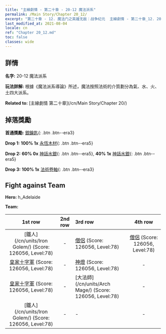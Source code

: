 ```yaml
---
title: "主線劇情 - 第二十章 - 20-12 魔法派系"
permalink: /Main Story/Chapter 20_12/
excerpt: "第二十章 - 12. 魔法门之英雄无敌：战争纪元  主線劇情 - 第二十章_12. 20-12 魔法派系"
last_modified_at: 2021-08-04
locale: cn
ref: "Chapter 20_12.md"
toc: false
classes: wide
---
```


## 詳情

 **名字:** 20-12 魔法派系

 **玩法詳解:** 根據《魔法派系導論》所述，魔法按照法術的介質劃分為氣、水、火、土四大派系。

 **Related to:** [主線劇情 第二十章](/cn/Main Story/Chapter 20/)

## 掉落獎勵

 **首通獎勵:** [銀鑰匙](/cn/Items/con_693/){: .btn .btn--era3}

 **Drop 1:** **100% 1x** [永恆木材](/cn/Items/mat_69/){: .btn .btn--era5}

 **Drop 2:** **60% 0x** [神話水銀](/cn/Items/mat_63/){: .btn .btn--era5}, **40% 1x** [神話水銀](/cn/Items/mat_63/){: .btn .btn--era5}

 **Drop 3:** **100% 1x** [法術卷軸](/cn/Items/con_694/){: .btn .btn--era3}


## Fight against Team
 **Hero:** h_Adelaide

 **Team:**


  | 1st row | 2nd row | 3rd row | 4th row |
  |:----:|:----:|:----|:----:|
  | [鐵人](/cn/units/Iron Golem/) (Score: 126056, Level:78)  | - | [僧侶](/cn/units/Monk/) (Score: 126056, Level:78)  | [僧侶](/cn/units/Monk/) (Score: 126056, Level:78)  |
  | [皇家十字軍](/cn/units/Swordsman/) (Score: 126056, Level:78)  | - | [神燈](/cn/units/Genie/) (Score: 126056, Level:78)  | - |
  | [皇家十字軍](/cn/units/Swordsman/) (Score: 126056, Level:78)  | - | [大法師](/cn/units/Arch Mage/) (Score: 126056, Level:78)  | - |
  | [鐵人](/cn/units/Iron Golem/) (Score: 126056, Level:78)  | - | - | - |


